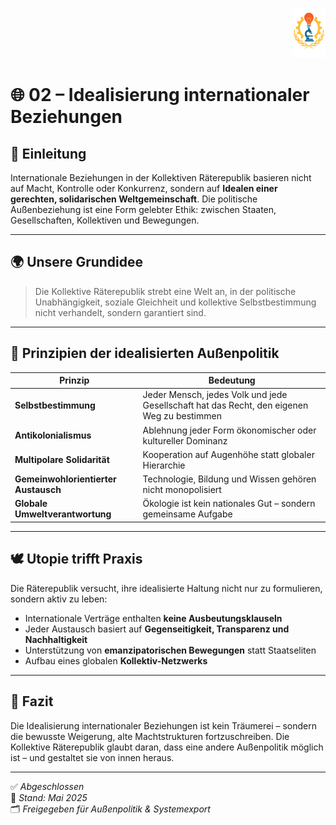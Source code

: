 <p align="right">
  <img src="https://raw.githubusercontent.com/hades-dux/Kollektive-Raeterepublik/main/Meta_und_Systemstruktur/logo_offiziell.png" alt="Logo der Kollektiven Räterepublik" height="80">
</p>

<!--  
Autor: Fabio Weidner  
Version: 1.0  
Sektion: Außenpolitik
Veröffentlichung: Mai 2025  
-->

# 🌐 02 – Idealisierung internationaler Beziehungen

## 🧭 Einleitung

Internationale Beziehungen in der Kollektiven Räterepublik basieren nicht auf Macht, Kontrolle oder Konkurrenz, sondern auf **Idealen einer gerechten, solidarischen Weltgemeinschaft**. Die politische Außenbeziehung ist eine Form gelebter Ethik: zwischen Staaten, Gesellschaften, Kollektiven und Bewegungen.

---

## 🌍 Unsere Grundidee

> Die Kollektive Räterepublik strebt eine Welt an, in der politische Unabhängigkeit, soziale Gleichheit und kollektive Selbstbestimmung nicht verhandelt, sondern garantiert sind.

---

## 🔑 Prinzipien der idealisierten Außenpolitik

| Prinzip | Bedeutung |
|--------|-----------|
| **Selbstbestimmung** | Jeder Mensch, jedes Volk und jede Gesellschaft hat das Recht, den eigenen Weg zu bestimmen |
| **Antikolonialismus** | Ablehnung jeder Form ökonomischer oder kultureller Dominanz |
| **Multipolare Solidarität** | Kooperation auf Augenhöhe statt globaler Hierarchie |
| **Gemeinwohlorientierter Austausch** | Technologie, Bildung und Wissen gehören nicht monopolisiert |
| **Globale Umweltverantwortung** | Ökologie ist kein nationales Gut – sondern gemeinsame Aufgabe |

---

## 🕊️ Utopie trifft Praxis

Die Räterepublik versucht, ihre idealisierte Haltung nicht nur zu formulieren, sondern aktiv zu leben:

- Internationale Verträge enthalten **keine Ausbeutungsklauseln**
- Jeder Austausch basiert auf **Gegenseitigkeit, Transparenz und Nachhaltigkeit**
- Unterstützung von **emanzipatorischen Bewegungen** statt Staatseliten
- Aufbau eines globalen **Kollektiv-Netzwerks**

---

## 📌 Fazit

Die Idealisierung internationaler Beziehungen ist kein Träumerei – sondern die bewusste Weigerung, alte Machtstrukturen fortzuschreiben. Die Kollektive Räterepublik glaubt daran, dass eine andere Außenpolitik möglich ist – und gestaltet sie von innen heraus.

---

✅ *Abgeschlossen*  
📅 *Stand: Mai 2025*  
🗂️ *Freigegeben für Außenpolitik & Systemexport*
